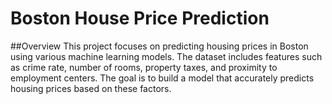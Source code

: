 # Boston House Price Prediction
##Overview
This project focuses on predicting housing prices in Boston using various machine learning models. The dataset includes features such as crime rate, number of rooms, property taxes, and proximity to employment centers. The goal is to build a model that accurately predicts housing prices based on these factors.

